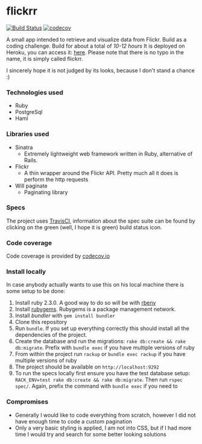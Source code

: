 # flickrr

[![Build Status](https://travis-ci.org/wizardone/flickrr.svg?branch=master)](https://travis-ci.org/wizardone/flickrr)
[![codecov](https://codecov.io/gh/wizardone/flickrr/branch/master/graph/badge.svg)](https://codecov.io/gh/wizardone/flickrr)

A small app intended to retrieve and visualize data from Flickr. Build
as a coding challenge. Build for about a total of *10-12 hours*
It is deployed on Heroku, you can access it: [here](https://flickrr.herokuapp.com/).
Please note that there is no typo in the name, it is simply called
flickrr.

I sincerely hope it is not judged by its looks, because I don't stand a
chance :)

### Technologies used
- Ruby
- PostgreSql
- Haml

### Libraries used
- Sinatra
  - Extremely lightweight web framework written in Ruby, alternative of
Rails.
- Flickr
  - A thin wrapper around the Flickr API. Pretty much all it does is
perform the http requests
- Will paginate
  - Paginating library

### Specs
The project uses [TravisCI](https://travis-ci.org/wizardone/flickrr), information about the spec suite can be found
by clicking on the green (well, I hope it is green) build status icon.

### Code coverage
Code coverage is provided by [codecov.io](https://codecov.io/gh/wizardone/flickrr)

### Install locally
In case anybody actually wants to use this on his local machine there is
some setup to be done:

1. Install ruby 2.3.0. A good way to do so will be with [rbenv](https://github.com/rbenv/rbenv)
2. Install [rubygems](https://rubygems.org/pages/download). Rubygems is
   a package management network.
3. Install *bundler* with `gem install bundler`
4. Clone this repository
5. Run `bundle`. If you set up everything correctly this should install
   all the dependencies of the project.
6. Create the database and run the migrations: `rake db:create && rake
   db:migrate`. Prefix with `bundle exec` if you have multiple versions
   of ruby
7. From within the project run `rackup` or `bundle exec rackup` if you
   have multiple versions of ruby
8. The project should be available on `http://localhost:9292`
9. To run the specs locally first ensure you have the test database
   setup: `RACK_ENV=test rake db:create && rake db:migrate`. Then run
`rspec spec/`. Again, prefix the command with `bundle exec` if you need
to

### Compromises
- Generally I would like to code everything from scratch, however I did
not have enough time to code a custom pagination
- Only a very basic styling is applied, I am not into CSS, but if I had
  more time I would try and search for some better looking solutions
